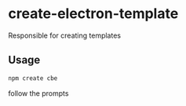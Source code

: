# create-electron-template

Responsible for creating templates

## Usage

```sh
npm create cbe
```
follow the prompts